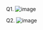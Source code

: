  Q1. ![image](https://github.com/NishthaTikoo27/DAA/assets/125014091/2d19507d-7254-4c4c-8bcb-37b36cf1fe7d)
 
 Q2. ![image](https://github.com/NishthaTikoo27/DAA/assets/125014091/083a3644-dbf2-4630-aa28-86e7f446b99a)

